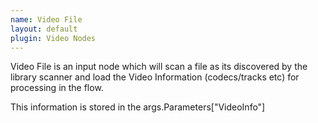 ```yaml
---
name: Video File
layout: default
plugin: Video Nodes
---
```


Video File is an input node which will scan a file as its discovered by the library scanner and load the Video Information (codecs/tracks etc) for processing in the flow.

This information is stored in the args.Parameters["VideoInfo"]